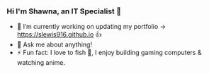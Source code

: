 ### Hi I'm Shawna, an IT Specialist 👋


- 🔭 I’m currently working on updating my portfolio -> https://slewis916.github.io 👍
- 💬 Ask me about anything!
- ⚡ Fun fact: I love to fish 🎣, I enjoy building gaming computers & watching anime.

